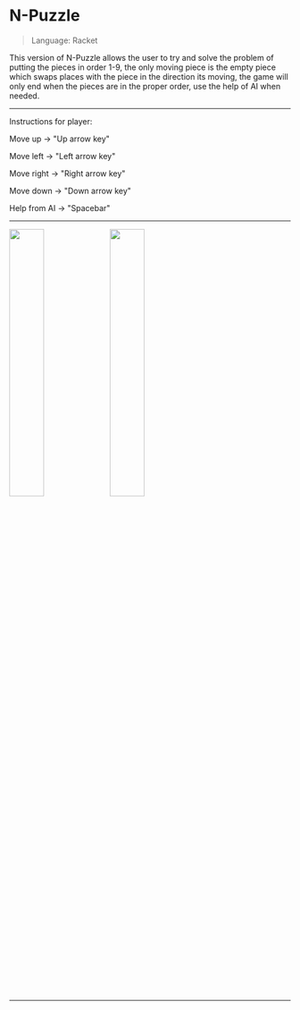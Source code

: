 # N-Puzzle
> Language: Racket 

This version of N-Puzzle allows the user to try and solve the problem of putting the pieces in order 1-9,
the only moving piece is the empty piece which swaps places with the piece in the direction its moving, the game
will only end when the pieces are in the proper order, use the help of AI when needed.
  
________________________________________________________________________________
Instructions for player:

Move up -> "Up arrow key"

Move left -> "Left arrow key"

Move right -> "Right arrow key"

Move down -> "Down arrow key"

Help from AI -> "Spacebar" 
________________________________________________________________________________
<img src="https://github.com/user-attachments/assets/8fea330a-60fd-4402-bf4f-2a5828c6c741" width=35% height=35%>

<img src="https://github.com/user-attachments/assets/47db1a0b-5615-4833-830c-b6b678b3f043" width=35% height=35%>

________________________________________________________________________________
